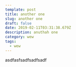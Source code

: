 ```yaml
---
template: post
title: another one
slug: another one
draft: false
date: 2019-02-11T03:31:38.679Z
description: anuthah one
category: wew
tags:
  - wew
---
```

asdfasfsadfsadfsadf

